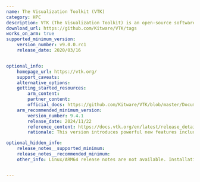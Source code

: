 ```yaml
---
name: The Visualization Toolkit (VTK)
category: HPC
description: VTK (The Visualization Toolkit) is an open-source software system for 3D computer graphics, image processing, and visualization. It provides a comprehensive suite of tools and libraries for creating complex visualizations.
download_url: https://github.com/Kitware/VTK/tags
works_on_arm: true
supported_minimum_version:
    version_number: v9.0.0.rc1
    release_date: 2020/03/16


optional_info:
    homepage_url: https://vtk.org/
    support_caveats:
    alternative_options:
    getting_started_resources:
        arm_content:
        partner_content:
        official_docs: https://github.com/Kitware/VTK/blob/master/Documentation/docs/build_instructions/build.md
    arm_recommended_minimum_version:
        version_number: 9.4.1
        release_date: 2024/11/22
        reference_content: https://docs.vtk.org/en/latest/release_details/9.4.html
        rationale: This version introduces powerful new features including vtkImplicitArray for memory-efficient data access, support for higher-order Galerkin cells via vtkCellGrid, and a revamped discrete space modeling system. The rendering engine adds OpenGL tessellation shaders, WebGPU compute support, and a new ANARI backend. Python integration is enhanced with pythonic object construction, pipeline chaining, and support for Python 3.13 wheels. New I/O readers (e.g., ERF, FDS, CGNS) and vtkHDFWriter extend file format compatibility. The compute shader API, WebAssembly improvements, and VR collaboration mode elevate cross-platform and immersive visualization. A host of performance optimizations, including improved multi-threading, reduced memory usage, and modularization, enhance usability across HPC environments. Deprecated APIs and legacy modules have been removed for modernization.

optional_hidden_info:
    release_notes__supported_minimum:
    release_notes__recommended_minimum:
    other_info: Linux/ARM64 release notes are not available. Installation and testing are done via the [tar archive](https://github.com/Kitware/VTK/releases/tag/v9.0.0.rc1).


---
```


